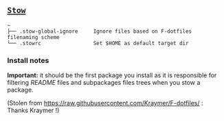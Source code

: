 ## [`Stow`](https://www.gnu.org/software/stow/)

    ~
    ├── .stow-global-ignore     Ignore files based on F-dotfiles filenaming scheme
    └── .stowrc                 Set $HOME as default target dir

### Install notes

**Important:** it should be the first package you install as it is responsible for filtering *README* files and subpackages files trees when you stow a package.

(Stolen from https://raw.githubusercontent.com/Kraymer/F-dotfiles/ : Thanks Kraymer !)
